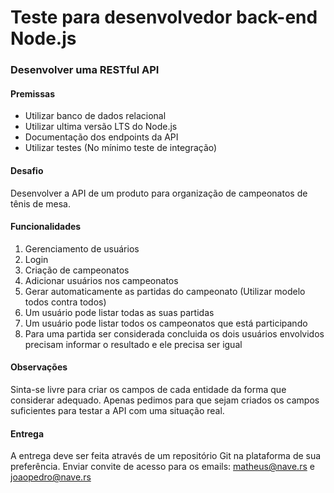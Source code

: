 # Teste para desenvolvedor back-end Node.js
### Desenvolver uma RESTful API

#### Premissas

- Utilizar banco de dados relacional
- Utilizar ultima versão LTS do Node.js
- Documentação dos endpoints da API
- Utilizar testes (No mínimo teste de integração)

#### Desafio

Desenvolver a API de um produto para organização de campeonatos de tênis de mesa.

#### Funcionalidades

1. Gerenciamento de usuários
2. Login
3. Criação de campeonatos
4. Adicionar usuários nos campeonatos
5. Gerar automaticamente as partidas do campeonato (Utilizar modelo todos contra todos)
6. Um usuário pode listar todas as suas partidas
7. Um usuário pode listar todos os campeonatos que está participando
8. Para uma partida ser considerada concluida os dois usuários envolvidos precisam informar o resultado e ele precisa ser igual

#### Observações

Sinta-se livre para criar os campos de cada entidade da forma que considerar adequado. Apenas pedimos para que sejam criados os campos suficientes para testar a API com uma situação real.

#### Entrega

A entrega deve ser feita através de um repositório Git na plataforma de sua preferência.
Enviar convite de acesso para os emails: matheus@nave.rs e joaopedro@nave.rs
